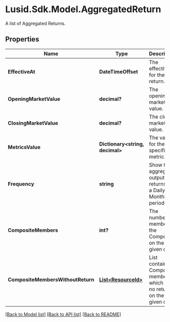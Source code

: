 # Lusid.Sdk.Model.AggregatedReturn
A list of Aggregated Returns.

## Properties

Name | Type | Description | Notes
------------ | ------------- | ------------- | -------------
**EffectiveAt** | **DateTimeOffset** | The effectiveAt for the return. | 
**OpeningMarketValue** | **decimal?** | The opening market value. | [optional] 
**ClosingMarketValue** | **decimal?** | The closing market value. | [optional] 
**MetricsValue** | **Dictionary&lt;string, decimal&gt;** | The value for the specified metric. | 
**Frequency** | **string** | Show the aggregated output returns on a Daily or Monthly period. | [optional] 
**CompositeMembers** | **int?** | The number of members in the Composite on the given day. | [optional] 
**CompositeMembersWithoutReturn** | [**List&lt;ResourceId&gt;**](ResourceId.md) | List containing Composite members which post no return on the given day. | [optional] 

[[Back to Model list]](../README.md#documentation-for-models) [[Back to API list]](../README.md#documentation-for-api-endpoints) [[Back to README]](../README.md)

